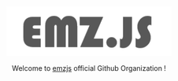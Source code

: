 <!-- align="center" -->
<div align="center">
<img src="https://raw.githubusercontent.com/emzjs/.github/main/profile/banner.png" height="100px">

Welcome to [emzjs](https://npmjs.com/emz) official Github Organization !
</div>
